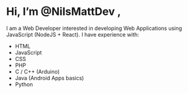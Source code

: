 # Hi, I’m @NilsMattDev , 
I am a Web Developer interested in developing Web Applications using JavaScript (NodeJS + React).    I have experience with:
- HTML
- JavaScript
- CSS
- PHP
- C / C++ (Arduino)
- Java (Android Apps basics)
- Python
